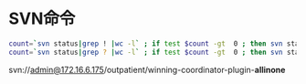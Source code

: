 # SVN命令

```bash
count=`svn status|grep ! |wc -l` ; if test $count -gt  0 ; then svn status|grep ! |awk '{print $2}'|xargs svn delete; fi
count=`svn status|grep ? |wc -l` ; if test $count -gt  0 ; then svn status|grep ? |awk '{print $2}'|xargs svn add; fi
```

svn://admin@172.16.6.175/outpatient/winning-coordinator-plugin-**allinone**

